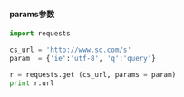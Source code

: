 #### params参数

```py
import requests

cs_url = 'http://www.so.com/s'
param  = {'ie':'utf-8', 'q':'query'}

r = requests.get (cs_url, params = param)
print r.url
```



